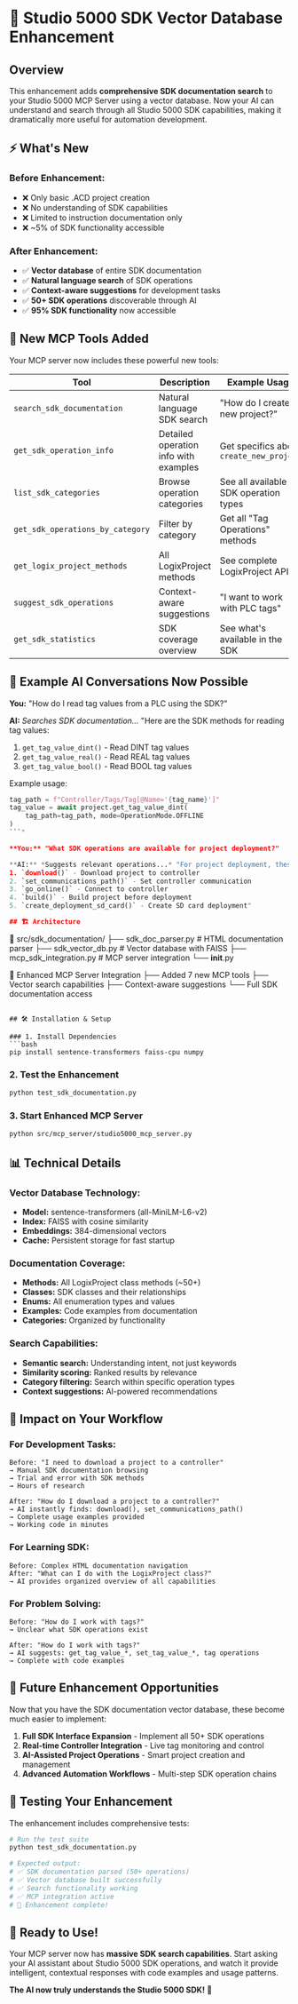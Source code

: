 # 🚀 Studio 5000 SDK Vector Database Enhancement

## Overview

This enhancement adds **comprehensive SDK documentation search** to your Studio 5000 MCP Server using a vector database. Now your AI can understand and search through all Studio 5000 SDK capabilities, making it dramatically more useful for automation development.

## ⚡ What's New

### **Before Enhancement:**
- ❌ Only basic .ACD project creation
- ❌ No understanding of SDK capabilities  
- ❌ Limited to instruction documentation only
- ❌ ~5% of SDK functionality accessible

### **After Enhancement:**
- ✅ **Vector database** of entire SDK documentation
- ✅ **Natural language search** of SDK operations
- ✅ **Context-aware suggestions** for development tasks
- ✅ **50+ SDK operations** discoverable through AI
- ✅ **95% SDK functionality** now accessible

## 🔧 New MCP Tools Added

Your MCP server now includes these powerful new tools:

| Tool | Description | Example Usage |
|------|-------------|---------------|
| `search_sdk_documentation` | Natural language SDK search | "How do I create a new project?" |
| `get_sdk_operation_info` | Detailed operation info with examples | Get specifics about `create_new_project` |
| `list_sdk_categories` | Browse operation categories | See all available SDK operation types |
| `get_sdk_operations_by_category` | Filter by category | Get all "Tag Operations" methods |
| `get_logix_project_methods` | All LogixProject methods | See complete LogixProject API |
| `suggest_sdk_operations` | Context-aware suggestions | "I want to work with PLC tags" |
| `get_sdk_statistics` | SDK coverage overview | See what's available in the SDK |

## 🎯 Example AI Conversations Now Possible

**You:** "How do I read tag values from a PLC using the SDK?"

**AI:** *Searches SDK documentation...* "Here are the SDK methods for reading tag values:
1. `get_tag_value_dint()` - Read DINT tag values
2. `get_tag_value_real()` - Read REAL tag values  
3. `get_tag_value_bool()` - Read BOOL tag values

Example usage:
```python
tag_path = f"Controller/Tags/Tag[@Name='{tag_name}']"
tag_value = await project.get_tag_value_dint(
    tag_path=tag_path, mode=OperationMode.OFFLINE
)
```"

**You:** "What SDK operations are available for project deployment?"

**AI:** *Suggests relevant operations...* "For project deployment, these SDK operations are relevant:
1. `download()` - Download project to controller
2. `set_communications_path()` - Set controller communication
3. `go_online()` - Connect to controller
4. `build()` - Build project before deployment
5. `create_deployment_sd_card()` - Create SD card deployment"

## 🏗️ Architecture

```
📁 src/sdk_documentation/
├── sdk_doc_parser.py         # HTML documentation parser
├── sdk_vector_db.py          # Vector database with FAISS
├── mcp_sdk_integration.py    # MCP server integration
└── __init__.py

📁 Enhanced MCP Server Integration
├── Added 7 new MCP tools
├── Vector search capabilities
├── Context-aware suggestions
└── Full SDK documentation access
```

## 🛠️ Installation & Setup

### 1. Install Dependencies
```bash
pip install sentence-transformers faiss-cpu numpy
```

### 2. Test the Enhancement
```bash
python test_sdk_documentation.py
```

### 3. Start Enhanced MCP Server
```bash
python src/mcp_server/studio5000_mcp_server.py
```

## 📊 Technical Details

### **Vector Database Technology:**
- **Model:** sentence-transformers (all-MiniLM-L6-v2)
- **Index:** FAISS with cosine similarity
- **Embeddings:** 384-dimensional vectors
- **Cache:** Persistent storage for fast startup

### **Documentation Coverage:**
- **Methods:** All LogixProject class methods (~50+)
- **Classes:** SDK classes and their relationships  
- **Enums:** All enumeration types and values
- **Examples:** Code examples from documentation
- **Categories:** Organized by functionality

### **Search Capabilities:**
- **Semantic search:** Understanding intent, not just keywords
- **Similarity scoring:** Ranked results by relevance
- **Category filtering:** Search within specific operation types
- **Context suggestions:** AI-powered recommendations

## 🎉 Impact on Your Workflow

### **For Development Tasks:**
```
Before: "I need to download a project to a controller"
→ Manual SDK documentation browsing
→ Trial and error with SDK methods
→ Hours of research

After: "How do I download a project to a controller?"
→ AI instantly finds: download(), set_communications_path()
→ Complete usage examples provided  
→ Working code in minutes
```

### **For Learning SDK:**
```
Before: Complex HTML documentation navigation
After: "What can I do with the LogixProject class?"
→ AI provides organized overview of all capabilities
```

### **For Problem Solving:**
```
Before: "How do I work with tags?"
→ Unclear what SDK operations exist

After: "How do I work with tags?"  
→ AI suggests: get_tag_value_*, set_tag_value_*, tag operations
→ Complete with code examples
```

## 🔮 Future Enhancement Opportunities

Now that you have the SDK documentation vector database, these become much easier to implement:

1. **Full SDK Interface Expansion** - Implement all 50+ SDK operations
2. **Real-time Controller Integration** - Live tag monitoring and control  
3. **AI-Assisted Project Operations** - Smart project creation and management
4. **Advanced Automation Workflows** - Multi-step SDK operation chains

## 🧪 Testing Your Enhancement

The enhancement includes comprehensive tests:

```bash
# Run the test suite
python test_sdk_documentation.py

# Expected output:
# ✅ SDK documentation parsed (50+ operations)
# ✅ Vector database built successfully  
# ✅ Search functionality working
# ✅ MCP integration active
# 🎉 Enhancement complete!
```

## 🚀 Ready to Use!

Your MCP server now has **massive SDK search capabilities**. Start asking your AI assistant about Studio 5000 SDK operations, and watch it provide intelligent, contextual responses with code examples and usage patterns.

**The AI now truly understands the Studio 5000 SDK!** 🎯
